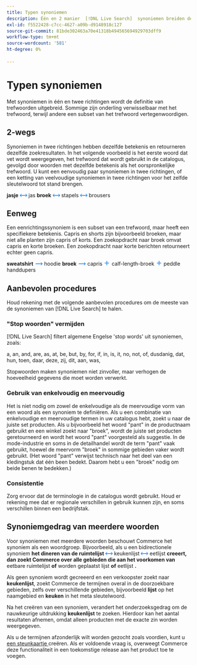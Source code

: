 ```yaml
---
title: Typen synoniemen
description: Één en 2 manier  [!DNL Live Search]  synoniemen breiden de definitie van sleutelwoorden uit.
exl-id: f5522428-c7cc-4627-a09b-d9148918c127
source-git-commit: 81bde302463a70e41318b494565694929703dff9
workflow-type: tm+mt
source-wordcount: '581'
ht-degree: 0%

---
```


# Typen synoniemen

Met synoniemen in één en twee richtingen wordt de definitie van trefwoorden uitgebreid. Sommige zijn onderling verwisselbaar met het trefwoord, terwijl andere een subset van het trefwoord vertegenwoordigen.

## 2-wegs

Synoniemen in twee richtingen hebben dezelfde betekenis en retourneren dezelfde zoekresultaten. In het volgende voorbeeld is het eerste woord dat vet wordt weergegeven, het trefwoord dat wordt gebruikt in de catalogus, gevolgd door woorden met dezelfde betekenis als het oorspronkelijke trefwoord. U kunt een eenvoudig paar synoniemen in twee richtingen, of een ketting van veelvoudige synoniemen in twee richtingen voor het zelfde sleutelwoord tot stand brengen.

**jasje** ![ bidirectionele selecteur ](assets/btn-two-way.png) jas
**broek** ![ 2-wegenkiezer ](assets/btn-two-way.png) stapels ![ 2-wegenkiezer ](assets/btn-two-way.png) brousers

## Eenweg

Een eenrichtingssynoniem is een subset van een trefwoord, maar heeft een specifiekere betekenis. Capris en shorts zijn bijvoorbeeld broeken, maar niet alle planten zijn capris of korts. Een zoekopdracht naar broek omvat capris en korte broeken. Een zoekopdracht naar korte berichten retourneert echter geen capris.

**sweatshirt** ![ Één-weg selecteur ](assets/btn-one-way.png) hoodie
**broek** ![ Eenwegs selecteur ](assets/btn-one-way.png) capris ![ Veelvoudige unidirectionele selecteur ](assets/btn-multiple-one-way.png) calf-length-broek ![ Veelvoudige unidirectionele selecteur ](assets/btn-multiple-one-way.png) peddle handdupers

## Aanbevolen procedures

Houd rekening met de volgende aanbevolen procedures om de meeste van de synoniemen van [!DNL Live Search] te halen.

### &quot;Stop woorden&quot; vermijden

[!DNL Live Search] filtert algemene Engelse &#39;stop words&#39; uit synoniemen, zoals:

a, an, and, are, as, at, be, but, by, for, if, in, is, it, no, not, of, dusdanig, dat, hun, toen, daar, deze, zij, dit, aan, was,

Stopwoorden maken synoniemen niet zinvoller, maar verhogen de hoeveelheid gegevens die moet worden verwerkt.

### Gebruik van enkelvoudig en meervoudig

Het is niet nodig om zowel de enkelvoudige als de meervoudige vorm van een woord als een synoniem te definiëren. Als u een combinatie van enkelvoudige en meervoudige termen in uw catalogus hebt, zoekt u naar de juiste set producten. Als u bijvoorbeeld het woord &quot;pant&quot; in de productnaam gebruikt en een winkel zoekt naar &quot;broek&quot;, wordt de juiste set producten geretourneerd en wordt het woord &quot;pant&quot; voorgesteld als suggestie. In de mode-industrie en soms in de detailhandel wordt de term &quot;pant&quot; vaak gebruikt, hoewel de meervorm &quot;broek&quot; in sommige gebieden vaker wordt gebruikt. (Het woord &quot;pant&quot; verwijst technisch naar het deel van een kledingstuk dat één been bedekt. Daarom hebt u een &quot;broek&quot; nodig om beide benen te bedekken.)

### Consistentie

Zorg ervoor dat de terminologie in de catalogus wordt gebruikt. Houd er rekening mee dat er regionale verschillen in gebruik kunnen zijn, en soms verschillen binnen een bedrijfstak.

## Synoniemgedrag van meerdere woorden

Voor synoniemen met meerdere woorden beschouwt Commerce het synoniem als een woordgroep. Bijvoorbeeld, als u een bidirectionele synoniem **het dineren van de ruimtelijst ![ 2-wegenkiezer ](assets/btn-two-way.png)** keukenlijst **![ 2-wegenkiezer ](assets/btn-two-way.png)** eetlijst **creeert, dan zoekt Commerce over alle gebieden die aan het voorkomen van** eetbare ruimtelijst **of** worden geplaatst lijst **of** eetlijst **.**

Als geen synoniem wordt gecreeerd en een verkoopster zoekt naar **keukenlijst**, zoekt Commerce de termijnen overal in de doorzoekbare gebieden, zelfs over verschillende gebieden, bijvoorbeeld **lijst** op het naamgebied en **keuken** in het meta sleutelwoord.

Na het creëren van een synoniem, verandert het onderzoeksgedrag om de nauwkeurige uitdrukking **keukenlijst** te zoeken. Hierdoor kan het aantal resultaten afnemen, omdat alleen producten met de exacte zin worden weergegeven.

Als u de termijnen afzonderlijk wilt worden gezocht zoals voordien, kunt u [ een steunkaartje ](https://experienceleague.adobe.com/en/docs/commerce-knowledge-base/kb/help-center-guide/magento-help-center-user-guide) creëren. Als er voldoende vraag is, overweegt Commerce deze functionaliteit in een toekomstige release aan het product toe te voegen.
